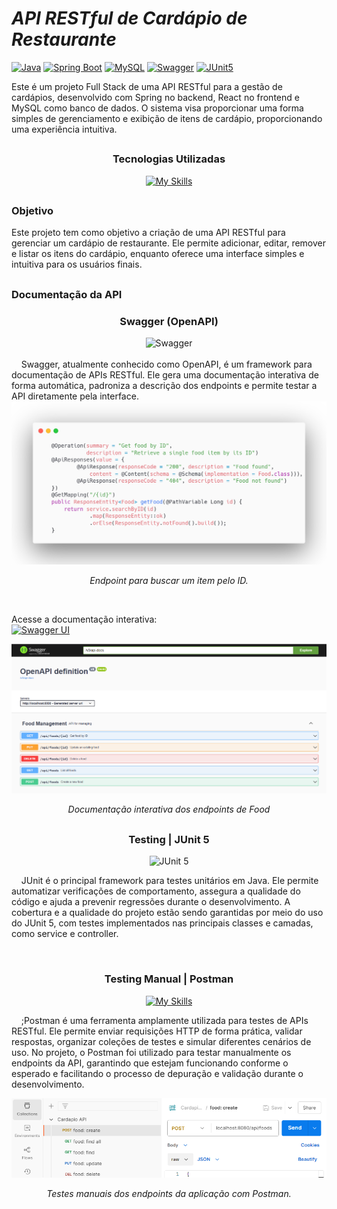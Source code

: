 # *API RESTful de Cardápio de Restaurante*
[![Java](https://img.shields.io/badge/Java-17-%23ED8B00?logo=openjdk)](https://jdk.java.net/17/)
[![Spring Boot](https://img.shields.io/badge/Spring_Boot-3.1.5-%236DB33F?logo=spring)](https://spring.io/projects/spring-boot)
[![MySQL](https://img.shields.io/badge/MySQL-%234479A1?logo=mysql&logoColor=white)](https://www.mysql.com)
[![Swagger](https://img.shields.io/badge/Swagger-2.1.0-%2385EA2D?logo=swagger)](https://swagger.io/)
[![JUnit5](https://img.shields.io/badge/JUnit5-5.9.3-%25B60017?logo=junit5)](https://junit.org/junit5/)

Este é um projeto Full Stack de uma API RESTful para a gestão de cardápios, desenvolvido com Spring no backend, React no frontend e MySQL como banco de dados. O sistema visa proporcionar uma forma simples de gerenciamento e exibição de itens de cardápio, proporcionando uma experiência intuitiva.

<h2></h2>

<div align="center">
  <h3>Tecnologias Utilizadas</h3>
  
  [![My Skills](https://skillicons.dev/icons?i=git,java,spring,mysql,react,idea,postman&perline=8)](https://skillicons.dev)
</div>
<h2></h2>

<h3>Objetivo</h3>
Este projeto tem como objetivo a criação de uma API RESTful para gerenciar um cardápio de restaurante. Ele permite adicionar, editar, remover e listar os itens do cardápio, enquanto oferece uma interface simples e intuitiva para os usuários finais.

<h2></h2>

<h3>Documentação da API</h3>

<div align="center">
  <h3>Swagger (OpenAPI)</h3>
  <img src="https://raw.githubusercontent.com/marwin1991/profile-technology-icons/refs/heads/main/icons/swagger.png" alt="Swagger" width="40"/>
</div>

<br>
&nbsp;&nbsp;&nbsp;&nbsp;Swagger, atualmente conhecido como OpenAPI, é um framework para documentação de APIs RESTful. Ele gera uma documentação interativa de forma automática, padroniza a descrição dos endpoints e permite testar a API diretamente pela interface.

<div align="center">
  <img src="https://github.com/Ki3lMigu3l/cardapio-api/blob/main/docs/carbon-endpoint-get.png?raw=true" width="800px" />
  <p><em>Endpoint para buscar um item pelo ID.</em></p>
</div>

<br>

Acesse a documentação interativa:  
[![Swagger UI](https://img.shields.io/badge/Swagger_UI-Live-%2385EA2D?logo=swagger)](http://localhost:8080/swagger-ui.html)

<div align="center">
  <img src="https://github.com/Ki3lMigu3l/cardapio-api/blob/main/docs/swagger-endpoints.png" width="800px" />
  <p><em>Documentação interativa dos endpoints de Food</em></p>
</div>

<h2></h2>

<div align="center">
  <h3>Testing | JUnit 5</h3>
  <img src="https://raw.githubusercontent.com/marwin1991/profile-technology-icons/refs/heads/main/icons/junit.png" alt="JUnit 5" width="50"/>
</div>

&nbsp;&nbsp;&nbsp;&nbsp;JUnit é o principal framework para testes unitários em Java. Ele permite automatizar verificações de comportamento, assegura a qualidade do código e ajuda a prevenir regressões durante o desenvolvimento. A cobertura e a qualidade do projeto estão sendo garantidas por meio do uso do JUnit 5, com testes implementados nas principais classes e camadas, como service e controller.

<br>

<div align="center">
  <h3>Testing Manual | Postman</h3>
  
  [![My Skills](https://skillicons.dev/icons?i=postman&perline=8)](https://skillicons.dev)
</div>

&nbsp;&nbsp;&nbsp;&nbsp;;Postman é uma ferramenta amplamente utilizada para testes de APIs RESTful. Ele permite enviar requisições HTTP de forma prática, validar respostas, organizar coleções de testes e simular diferentes cenários de uso. No projeto, o Postman foi utilizado para testar manualmente os endpoints da API, garantindo que estejam funcionando conforme o esperado e facilitando o processo de depuração e validação durante o desenvolvimento.

<div align="center">
  <img src="https://github.com/Ki3lMigu3l/cardapio-api/blob/main/docs/postman-crud.png" width="800px" />
  <p><em>Testes manuais dos endpoints da aplicação com Postman.</em></p>
</div>
